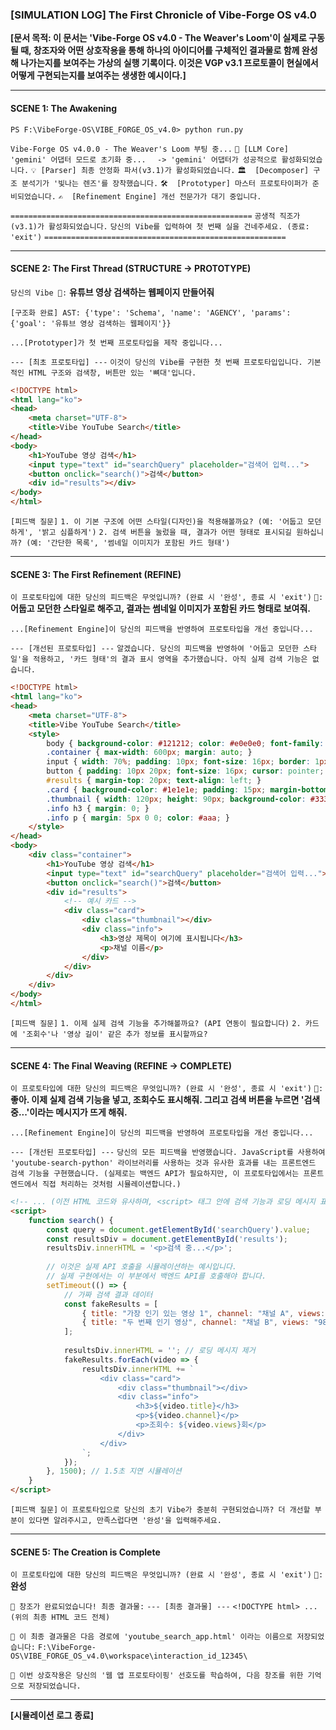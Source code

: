 ### **[SIMULATION LOG] The First Chronicle of Vibe-Forge OS v4.0**

**[문서 목적: 이 문서는 'Vibe-Forge OS v4.0 - The Weaver's Loom'이 실제로 구동될 때, 창조자와 어떤 상호작용을 통해 하나의 아이디어를 구체적인 결과물로 함께 완성해 나가는지를 보여주는 가상의 실행 기록이다. 이것은 VGP v3.1 프로토콜이 현실에서 어떻게 구현되는지를 보여주는 생생한 예시이다.]**

---

#### **SCENE 1: The Awakening**

`PS F:\VibeForge-OS\VIBE_FORGE_OS_v4.0> python run.py`

`Vibe-Forge OS v4.0.0 - The Weaver's Loom 부팅 중...`
`🧠 [LLM Core] 'gemini' 어댑터 모드로 초기화 중...`
`  -> 'gemini' 어댑터가 성공적으로 활성화되었습니다.`
`💡 [Parser] 최종 안정화 파서(v3.1)가 활성화되었습니다.`
`🏛️  [Decomposer] 구조 분석기가 '빛나는 렌즈'를 장착했습니다.`
`🛠️  [Prototyper] 마스터 프로토타이퍼가 준비되었습니다.`
`✍️  [Refinement Engine] 개선 전문가가 대기 중입니다.`

`======================================================`
`공생적 직조가(v3.1)가 활성화되었습니다.`
`당신의 Vibe를 입력하여 첫 번째 실을 건네주세요. (종료: 'exit')`
`======================================================`

---

#### **SCENE 2: The First Thread (STRUCTURE -> PROTOTYPE)**

`당신의 Vibe 💬:` **유튜브 영상 검색하는 웹페이지 만들어줘**

`[구조화 완료] AST: {'type': 'Schema', 'name': 'AGENCY', 'params': {'goal': '유튜브 영상 검색하는 웹페이지'}}`

`...[Prototyper]가 첫 번째 프로토타입을 제작 중입니다...`

`--- [최초 프로토타입] ---`
`이것이 당신의 Vibe를 구현한 첫 번째 프로토타입입니다. 기본적인 HTML 구조와 검색창, 버튼만 있는 '뼈대'입니다.`

```html
<!DOCTYPE html>
<html lang="ko">
<head>
    <meta charset="UTF-8">
    <title>Vibe YouTube Search</title>
</head>
<body>
    <h1>YouTube 영상 검색</h1>
    <input type="text" id="searchQuery" placeholder="검색어 입력...">
    <button onclick="search()">검색</button>
    <div id="results"></div>
</body>
</html>
```

`[피드백 질문]`
`1. 이 기본 구조에 어떤 스타일(디자인)을 적용해볼까요? (예: '어둡고 모던하게', '밝고 심플하게')`
`2. 검색 버튼을 눌렀을 때, 결과가 어떤 형태로 표시되길 원하십니까? (예: '간단한 목록', '썸네일 이미지가 포함된 카드 형태')`

---

#### **SCENE 3: The First Refinement (REFINE)**

`이 프로토타입에 대한 당신의 피드백은 무엇입니까? (완료 시 '완성', 종료 시 'exit')`
`💬:` **어둡고 모던한 스타일로 해주고, 결과는 썸네일 이미지가 포함된 카드 형태로 보여줘.**

`...[Refinement Engine]이 당신의 피드백을 반영하여 프로토타입을 개선 중입니다...`

`--- [개선된 프로토타입] ---`
`알겠습니다. 당신의 피드백을 반영하여 '어둡고 모던한 스타일'을 적용하고, '카드 형태'의 결과 표시 영역을 추가했습니다. 아직 실제 검색 기능은 없습니다.`

```html
<!DOCTYPE html>
<html lang="ko">
<head>
    <meta charset="UTF-8">
    <title>Vibe YouTube Search</title>
    <style>
        body { background-color: #121212; color: #e0e0e0; font-family: sans-serif; text-align: center; padding-top: 50px; }
        .container { max-width: 600px; margin: auto; }
        input { width: 70%; padding: 10px; font-size: 16px; border: 1px solid #333; background-color: #222; color: #fff; }
        button { padding: 10px 20px; font-size: 16px; cursor: pointer; }
        #results { margin-top: 20px; text-align: left; }
        .card { background-color: #1e1e1e; padding: 15px; margin-bottom: 10px; border-radius: 8px; display: flex; align-items: center; }
        .thumbnail { width: 120px; height: 90px; background-color: #333; margin-right: 15px; }
        .info h3 { margin: 0; }
        .info p { margin: 5px 0 0; color: #aaa; }
    </style>
</head>
<body>
    <div class="container">
        <h1>YouTube 영상 검색</h1>
        <input type="text" id="searchQuery" placeholder="검색어 입력...">
        <button onclick="search()">검색</button>
        <div id="results">
            <!-- 예시 카드 -->
            <div class="card">
                <div class="thumbnail"></div>
                <div class="info">
                    <h3>영상 제목이 여기에 표시됩니다</h3>
                    <p>채널 이름</p>
                </div>
            </div>
        </div>
    </div>
</body>
</html>
```

`[피드백 질문]`
`1. 이제 실제 검색 기능을 추가해볼까요? (API 연동이 필요합니다)`
`2. 카드에 '조회수'나 '영상 길이' 같은 추가 정보를 표시할까요?`

---

#### **SCENE 4: The Final Weaving (REFINE -> COMPLETE)**

`이 프로토타입에 대한 당신의 피드백은 무엇입니까? (완료 시 '완성', 종료 시 'exit')`
`💬:` **좋아. 이제 실제 검색 기능을 넣고, 조회수도 표시해줘. 그리고 검색 버튼을 누르면 '검색 중...'이라는 메시지가 뜨게 해줘.**

`...[Refinement Engine]이 당신의 피드백을 반영하여 프로토타입을 개선 중입니다...`

`--- [개선된 프로토타입] ---`
`당신의 모든 피드백을 반영했습니다. JavaScript를 사용하여 'youtube-search-python' 라이브러리를 사용하는 것과 유사한 효과를 내는 프론트엔드 검색 기능을 구현했습니다. (실제로는 백엔드 API가 필요하지만, 이 프로토타입에서는 프론트엔드에서 직접 처리하는 것처럼 시뮬레이션합니다.)`

```html
<!-- ... (이전 HTML 코드와 유사하며, <script> 태그 안에 검색 기능과 로딩 메시지 표시 로직이 추가됨) ... -->
<script>
    function search() {
        const query = document.getElementById('searchQuery').value;
        const resultsDiv = document.getElementById('results');
        resultsDiv.innerHTML = '<p>검색 중...</p>';
        
        // 이것은 실제 API 호출을 시뮬레이션하는 예시입니다.
        // 실제 구현에서는 이 부분에서 백엔드 API를 호출해야 합니다.
        setTimeout(() => {
            // 가짜 검색 결과 데이터
            const fakeResults = [
                { title: "가장 인기 있는 영상 1", channel: "채널 A", views: "1,234,567" },
                { title: "두 번째 인기 영상", channel: "채널 B", views: "987,654" }
            ];
            
            resultsDiv.innerHTML = ''; // 로딩 메시지 제거
            fakeResults.forEach(video => {
                resultsDiv.innerHTML += `
                    <div class="card">
                        <div class="thumbnail"></div>
                        <div class="info">
                            <h3>${video.title}</h3>
                            <p>${video.channel}</p>
                            <p>조회수: ${video.views}회</p>
                        </div>
                    </div>
                `;
            });
        }, 1500); // 1.5초 지연 시뮬레이션
    }
</script>
```

`[피드백 질문]`
`이 프로토타입으로 당신의 초기 Vibe가 충분히 구현되었습니까? 더 개선할 부분이 있다면 알려주시고, 만족스럽다면 '완성'을 입력해주세요.`

---

#### **SCENE 5: The Creation is Complete**

`이 프로토타입에 대한 당신의 피드백은 무엇입니까? (완료 시 '완성', 종료 시 'exit')`
`💬:` **완성**

`🎉 창조가 완료되었습니다! 최종 결과물:`
`--- [최종 결과물] ---`
`<!DOCTYPE html> ... (위의 최종 HTML 코드 전체)`

`📂 이 최종 결과물은 다음 경로에 'youtube_search_app.html' 이라는 이름으로 저장되었습니다:`
`F:\VibeForge-OS\VIBE_FORGE_OS_v4.0\workspace\interaction_id_12345\`

`🧠 이번 상호작용은 당신의 '웹 앱 프로토타이핑' 선호도를 학습하여, 다음 창조를 위한 기억으로 저장되었습니다.`

---
**[시뮬레이션 로그 종료]**